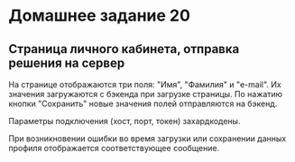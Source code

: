 # Домашнее задание 20
## Страница личного кабинета, отправка решения на сервер

На странице отображаются три поля: "Имя", "Фамилия" и "e-mail". Их значения загружаются с бэкенда
при загрузке страницы. По нажатию кнопки "Сохранить" новые значения полей отправляются на бэкенд.

Параметры подключения (хост, порт, токен) захардкодены.

При возникновении ошибки во время загрузки или сохранении данных профиля отображается
соответствующее сообщение. 


